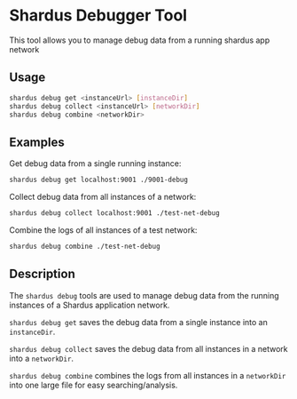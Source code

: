 # Shardus Debugger Tool

This tool allows you to manage debug data from a running shardus app network

## Usage

```bash
shardus debug get <instanceUrl> [instanceDir]
shardus debug collect <instanceUrl> [networkDir]
shardus debug combine <networkDir>
```

## Examples

Get debug data from a single running instance:

```bash
shardus debug get localhost:9001 ./9001-debug
```

Collect debug data from all instances of a network:

```bash
shardus debug collect localhost:9001 ./test-net-debug
```

Combine the logs of all instances of a test network:

```bash
shardus debug combine ./test-net-debug
```

## Description

The `shardus debug` tools are used to manage debug data from the running instances of a Shardus application network.

`shardus debug get` saves the debug data from a single instance into an `instanceDir`.

`shardus debug collect` saves the debug data from all instances in a network into a `networkDir`.

`shardus debug combine` combines the logs from all instances in a `networkDir` into one large file for easy searching/analysis.
